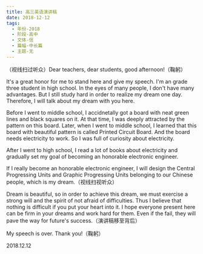 ```yaml
---
title: 高三英语演讲稿
date: 2018-12-12
tags:
  - 年份-2018
  - 阶段-高中
  - 文体-信
  - 篇幅-中长篇
  - 主题-无
---
```


（视线扫过听众）Dear teachers, dear students, good afternoon!（鞠躬）

It's a great honor for me to stand here and give my speech. I'm an grade three student in high school. In the eyes of many people, I don't have many advantages. But I still study hard in order to realize my dream one day. Therefore, I will talk about my dream with you here.

Before I went to middle school, I accidnetally got a board with neat green lines and black squares on it. At that time, I was deeply attracted by the pattern on this board. Later, when I went to middle school, I learned that this board with beautiful pattern is called Printed Circuit Board. And the board needs electricity to work. So I was full of curiosity about electricity.

After I went to high school, I read a lot of books about electricity and gradually set my goal of becoming an honorable electronic engineer.

If I really become an honorable electronic engineer, I will design the Central Progressing Units and Graphic Progressing Units belonging to our Chinese people, which is my dream.（视线扫视听众）

Dream is beautiful, so in order to achieve this dream, we must exercise a strong will and the spirit of not afraid of difficulties. Thus I believe that nothing is difficult if you put your heart into it. I hope everyone present here can be firm in your dreams and work hard for them. Even if the fail, they will pave the way for future's success.（演讲稿移至背后）

My speech is over. Thank you!（鞠躬）

2018.12.12
